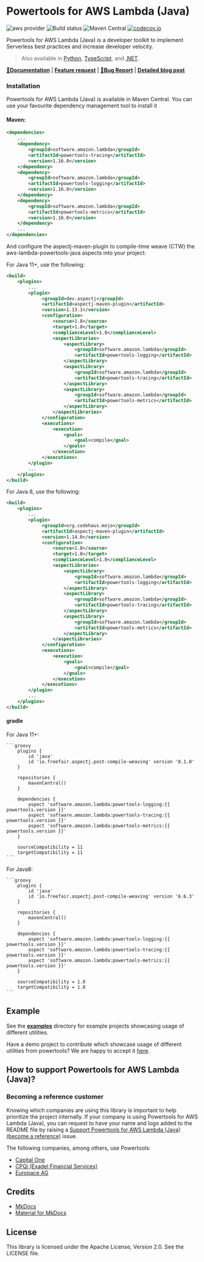 # Powertools for AWS Lambda (Java)

![aws provider](https://img.shields.io/badge/provider-AWS-orange?logo=amazon-aws&color=ff9900) ![Build status](https://github.com/aws-powertools/powertools-lambda-java/actions/workflows/build.yml/badge.svg) ![Maven Central](https://img.shields.io/maven-central/v/software.amazon.lambda/powertools-parent) [![codecov.io](https://codecov.io/github/aws-powertools/powertools-lambda-java/branch/main/graphs/badge.svg)](https://app.codecov.io/gh/aws-powertools/powertools-lambda-java)


Powertools for AWS Lambda (Java) is a developer toolkit to implement Serverless best practices and increase developer velocity.

> Also available in [Python](https://github.com/aws-powertools/powertools-lambda-python), [TypeScript](https://github.com/aws-powertools/powertools-lambda-typescript), and [.NET](https://github.com/aws-powertools/powertools-lambda-dotnet).

**[📜Documentation](https://docs.powertools.aws.dev/lambda-java/)** | **[Feature request](https://github.com/aws-powertools/powertools-lambda-java/issues/new?assignees=&labels=feature-request%2C+triage&template=feature_request.md&title=)** | **[🐛Bug Report](https://github.com/aws-powertools/powertools-lambda-java/issues/new?assignees=&labels=bug%2C+triage&template=bug_report.md&title=)** | **[Detailed blog post](https://aws.amazon.com/blogs/opensource/simplifying-serverless-best-practices-with-aws-lambda-powertools-java/)**

### Installation

Powertools for AWS Lambda (Java) is available in Maven Central. You can use your favourite dependency management tool to install it

#### Maven:
```xml
<dependencies>
    ...
    <dependency>
        <groupId>software.amazon.lambda</groupId>
        <artifactId>powertools-tracing</artifactId>
        <version>1.16.0</version>
    </dependency>
    <dependency>
        <groupId>software.amazon.lambda</groupId>
        <artifactId>powertools-logging</artifactId>
        <version>1.16.0</version>
    </dependency>
    <dependency>
        <groupId>software.amazon.lambda</groupId>
        <artifactId>powertools-metrics</artifactId>
        <version>1.16.0</version>
    </dependency>
    ...
</dependencies>
```

And configure the aspectj-maven-plugin to compile-time weave (CTW) the aws-lambda-powertools-java aspects into your project:

For Java 11+, use the following:
```xml
<build>
    <plugins>
        ...
        <plugin>
             <groupId>dev.aspectj</groupId>
             <artifactId>aspectj-maven-plugin</artifactId>
             <version>1.13.1</version>
             <configuration>
                 <source>1.8</source>
                 <target>1.8</target>
                 <complianceLevel>1.8</complianceLevel>
                 <aspectLibraries>
                     <aspectLibrary>
                         <groupId>software.amazon.lambda</groupId>
                         <artifactId>powertools-logging</artifactId>
                     </aspectLibrary>
                     <aspectLibrary>
                         <groupId>software.amazon.lambda</groupId>
                         <artifactId>powertools-tracing</artifactId>
                     </aspectLibrary>
                     <aspectLibrary>
                         <groupId>software.amazon.lambda</groupId>
                         <artifactId>powertools-metrics</artifactId>
                     </aspectLibrary>
                 </aspectLibraries>
             </configuration>
             <executions>
                 <execution>
                     <goals>
                         <goal>compile</goal>
                     </goals>
                 </execution>
             </executions>
        </plugin>
        ...
    </plugins>
</build>
```

For Java 8, use the following:
```xml
<build>
    <plugins>
        ...
        <plugin>
             <groupId>org.codehaus.mojo</groupId>
             <artifactId>aspectj-maven-plugin</artifactId>
             <version>1.14.0</version>
             <configuration>
                 <source>1.8</source>
                 <target>1.8</target>
                 <complianceLevel>1.8</complianceLevel>
                 <aspectLibraries>
                     <aspectLibrary>
                         <groupId>software.amazon.lambda</groupId>
                         <artifactId>powertools-logging</artifactId>
                     </aspectLibrary>
                     <aspectLibrary>
                         <groupId>software.amazon.lambda</groupId>
                         <artifactId>powertools-tracing</artifactId>
                     </aspectLibrary>
                     <aspectLibrary>
                         <groupId>software.amazon.lambda</groupId>
                         <artifactId>powertools-metrics</artifactId>
                     </aspectLibrary>
                 </aspectLibraries>
             </configuration>
             <executions>
                 <execution>
                     <goals>
                         <goal>compile</goal>
                     </goals>
                 </execution>
             </executions>
        </plugin>
        ...
    </plugins>
</build>
```
#### gradle

For Java 11+:

    ```groovy
        plugins {
            id 'java'
            id 'io.freefair.aspectj.post-compile-weaving' version '8.1.0'
        }
        
        repositories {
            mavenCentral()
        }
        
        dependencies {
            aspect 'software.amazon.lambda:powertools-logging:{{ powertools.version }}'
            aspect 'software.amazon.lambda:powertools-tracing:{{ powertools.version }}'
            aspect 'software.amazon.lambda:powertools-metrics:{{ powertools.version }}'
        }
        
        sourceCompatibility = 11
        targetCompatibility = 11
    ```

For Java8:

    ```groovy
        plugins {
            id 'java'
            id 'io.freefair.aspectj.post-compile-weaving' version '6.6.3'
        }
        
        repositories {
            mavenCentral()
        }
        
        dependencies {
            aspect 'software.amazon.lambda:powertools-logging:{{ powertools.version }}'
            aspect 'software.amazon.lambda:powertools-tracing:{{ powertools.version }}'
            aspect 'software.amazon.lambda:powertools-metrics:{{ powertools.version }}'
        }
        
        sourceCompatibility = 1.8
        targetCompatibility = 1.8
    ```


## Example

See the **[examples](examples)**  directory for example projects showcasing usage of different utilities.

Have a demo project to contribute which showcase usage of different utilities from powertools? We are happy to accept it [here](CONTRIBUTING.md#security-issue-notifications).

## How to support Powertools for AWS Lambda (Java)?

### Becoming a reference customer

Knowing which companies are using this library is important to help prioritize the project internally. If your company is using Powertools for AWS Lambda (Java), you can request to have your name and logo added to the README file by raising a [Support Powertools for AWS Lambda (Java) (become a reference)](https://github.com/aws-powertools/powertools-lambda-java/issues/new?assignees=&labels=customer-reference&template=support_powertools.yml&title=%5BSupport+Lambda+Powertools%5D%3A+%3Cyour+organization+name%3E) issue.

The following companies, among others, use Powertools:

* [Capital One](https://www.capitalone.com/)
* [CPQi (Exadel Financial Services)](https://cpqi.com/)
* [Europace AG](https://europace.de/)

## Credits

* [MkDocs](https://www.mkdocs.org/)
* [Material for MkDocs](https://squidfunk.github.io/mkdocs-material/)

## License

This library is licensed under the Apache License, Version 2.0. See the LICENSE file.
